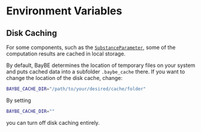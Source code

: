 # Environment Variables
## Disk Caching

For some components, such as the
[`SubstanceParameter`](), some of the
computation results are cached in local storage.

By default, BayBE determines the location of temporary files on your system and puts
cached data into a subfolder `.baybe_cache` there. If you want to change the location of
the disk cache, change:

```bash
BAYBE_CACHE_DIR="/path/to/your/desired/cache/folder"
```

By setting

```bash
BAYBE_CACHE_DIR=""
```

you can turn off disk caching entirely.
